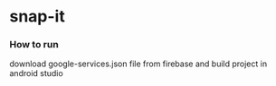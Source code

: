 # snap-it

### How to run
download google-services.json file from firebase and build project in android studio
